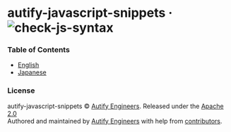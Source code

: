 # autify-javascript-snippets &middot; ![check-js-syntax](https://github.com/autifyhq/autify-javascript-snippets/workflows/check-js-syntax/badge.svg?branch=master)

### Table of Contents

* [English](toc-en.md)
* [Japanese](toc-ja.md)

### License

autify-javascript-snippets © [Autify Engineers](https://github.com/autifyhq). Released under the [Apache 2.0](LICENSE)<br/>
Authored and maintained by [Autify Engineers](https://github.com/autifyhq) with help from [contributors](https://github.com/autifyhq/autify-javascript-snippets/graphs/contributors).
